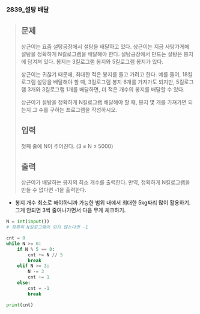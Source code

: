 ### 2839_설탕 배달

> ## 문제
>
> 상근이는 요즘 설탕공장에서 설탕을 배달하고 있다. 상근이는 지금 사탕가게에 설탕을 정확하게 N킬로그램을 배달해야 한다. 설탕공장에서 만드는 설탕은 봉지에 담겨져 있다. 봉지는 3킬로그램 봉지와 5킬로그램 봉지가 있다.
>
> 상근이는 귀찮기 때문에, 최대한 적은 봉지를 들고 가려고 한다. 예를 들어, 18킬로그램 설탕을 배달해야 할 때, 3킬로그램 봉지 6개를 가져가도 되지만, 5킬로그램 3개와 3킬로그램 1개를 배달하면, 더 적은 개수의 봉지를 배달할 수 있다.
>
> 상근이가 설탕을 정확하게 N킬로그램 배달해야 할 때, 봉지 몇 개를 가져가면 되는지 그 수를 구하는 프로그램을 작성하시오.
>
> ## 입력
>
> 첫째 줄에 N이 주어진다. (3 ≤ N ≤ 5000)
>
> ## 출력
>
> 상근이가 배달하는 봉지의 최소 개수를 출력한다. 만약, 정확하게 N킬로그램을 만들 수 없다면 -1을 출력한다.



- 봉지 개수 최소로 해야하니까 가능한 범위 내에서 최대한 5kg짜리 많이 활용하기. 그게 안되면 3씩 줄여나가면서 다음 무게 체크하기. 

```python
N = int(input())
# 정확히 N킬로그램이 되지 않는다면 -1

cnt = 0
while N >= 0:
    if N % 5 == 0:
        cnt += N // 5
        break
    elif N >= 3:
        N -= 3
        cnt += 1
    else:
        cnt = -1
        break

print(cnt)
```

